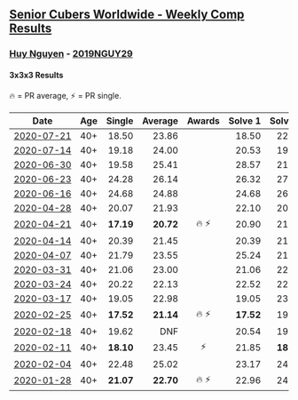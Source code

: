 <style>table {white-space: nowrap;}</style>

## [Senior Cubers Worldwide - Weekly Comp Results](/scw-comp/results/)
### [Huy Nguyen](README.md) - [2019NGUY29](https://www.worldcubeassociation.org/persons/2019NGUY29?event=333)
#### 3x3x3 Results

<span style="white-space: nowrap;">🔥 = PR average</span>, <span style="white-space: nowrap;">⚡ = PR single</span>.

| Date | Age | Single | Average | Awards | Solve 1 | Solve 2 | Solve 3 | Solve 4 | Solve 5 | Video |
| :--: | :--: | --: | --: | :--: | --: | --: | --: | --: | --: | :-- |
| [2020-07-21](../../results/2020-07-21/333.md) | 40+ | 18.50 | 23.86 |  | 18.50 | 22.44 | 27.04 | 24.31 | 24.83 | [Desktop](https://www.facebook.com/events/1842039515939197/permalink/1847910868685395) / [Mobile](https://m.facebook.com/events/1842039515939197?view=permalink&id=1847910868685395) |
| [2020-07-14](../../results/2020-07-14/333.md) | 40+ | 19.18 | 24.00 |  | 20.53 | 19.18 | 26.57 | 24.91 | 28.07 | [Desktop](https://www.facebook.com/events/1157754364595802/permalink/1162337607470811) / [Mobile](https://m.facebook.com/events/1157754364595802?view=permalink&id=1162337607470811) |
| [2020-06-30](../../results/2020-06-30/333.md) | 40+ | 19.58 | 25.41 |  | 28.57 | 21.77 | 35.21 | 19.58 | 25.88 | [Desktop](https://www.facebook.com/events/679860472562391/permalink/683707555511016) / [Mobile](https://m.facebook.com/events/679860472562391?view=permalink&id=683707555511016) |
| [2020-06-23](../../results/2020-06-23/333.md) | 40+ | 24.28 | 26.14 |  | 26.32 | 27.62 | 24.49 | DNF | 24.28 | [Desktop](https://www.facebook.com/events/722150235200875/permalink/726311081451457) / [Mobile](https://m.facebook.com/events/722150235200875?view=permalink&id=726311081451457) |
| [2020-06-16](../../results/2020-06-16/333.md) | 40+ | 24.68 | 24.88 |  | 24.68 | 26.03 | 24.70 | 25.04 | 24.90 | [Desktop](https://www.facebook.com/events/604103587178706/permalink/608566270065771) / [Mobile](https://m.facebook.com/events/604103587178706?view=permalink&id=608566270065771) |
| [2020-04-28](../../results/2020-04-28/333.md) | 40+ | 20.07 | 21.93 |  | 22.10 | 20.07 | 23.98 | 21.60 | 22.09 | [Desktop](https://www.facebook.com/events/535188653858103/permalink/535620563814912) / [Mobile](https://m.facebook.com/events/535188653858103?view=permalink&id=535620563814912) |
| [2020-04-21](../../results/2020-04-21/333.md) | 40+ | **17.19** | **20.72** | 🔥 ⚡ | 20.90 | 21.31 | **17.19** | 24.36 | 19.96 | [Desktop](https://www.facebook.com/events/880278499062375/permalink/881358878954337) / [Mobile](https://m.facebook.com/events/880278499062375?view=permalink&id=881358878954337) |
| [2020-04-14](../../results/2020-04-14/333.md) | 40+ | 20.39 | 21.45 |  | 20.39 | 21.23 | 22.23 | 20.88 | 22.99 | [Desktop](https://www.facebook.com/events/982619255468618/permalink/987643484966195) / [Mobile](https://m.facebook.com/events/982619255468618?view=permalink&id=987643484966195) |
| [2020-04-07](../../results/2020-04-07/333.md) | 40+ | 21.79 | 23.55 |  | 25.24 | 21.79 | 22.49 | 23.44 | 24.73 | [Desktop](https://www.facebook.com/events/510082903229069/permalink/510529836517709) / [Mobile](https://m.facebook.com/events/510082903229069?view=permalink&id=510529836517709) |
| [2020-03-31](../../results/2020-03-31/333.md) | 40+ | 21.06 | 23.00 |  | 21.06 | 22.85 | 22.72 | 23.44 | 29.16 | [Desktop](https://www.facebook.com/events/207898257161923/permalink/211895563428859) / [Mobile](https://m.facebook.com/events/207898257161923?view=permalink&id=211895563428859) |
| [2020-03-24](../../results/2020-03-24/333.md) | 40+ | 20.22 | 22.13 |  | 22.52 | 22.16 | 21.72 | 20.22 | DNF | [Desktop](https://www.facebook.com/events/524456301543611/permalink/528237901165451) / [Mobile](https://m.facebook.com/events/524456301543611?view=permalink&id=528237901165451) |
| [2020-03-17](../../results/2020-03-17/333.md) | 40+ | 19.05 | 22.98 |  | 19.05 | 23.32 | 23.37 | 22.26 | 25.00 | [Desktop](https://www.facebook.com/events/280686576235146/permalink/283768012593669) / [Mobile](https://m.facebook.com/events/280686576235146?view=permalink&id=283768012593669) |
| [2020-02-25](../../results/2020-02-25/333.md) | 40+ | **17.52** | **21.14** | 🔥 ⚡ | **17.52** | 19.83 | 20.00 | 23.58 | DNF | [Desktop](https://www.facebook.com/events/196320811461109/permalink/196924671400723) / [Mobile](https://m.facebook.com/events/196320811461109?view=permalink&id=196924671400723) |
| [2020-02-18](../../results/2020-02-18/333.md) | 40+ | 19.62 | DNF |  | 20.54 | 19.62 | 22.31 | DNF | DNF | [Desktop](https://www.facebook.com/events/2558750947697073/permalink/2564093717162796) / [Mobile](https://m.facebook.com/events/2558750947697073?view=permalink&id=2564093717162796) |
| [2020-02-11](../../results/2020-02-11/333.md) | 40+ | **18.10** | 23.45 | ⚡ | 21.85 | **18.10** | 22.82 | 25.68 | 26.21 | [Desktop](https://www.facebook.com/events/616423959107229/permalink/617548025661489) / [Mobile](https://m.facebook.com/events/616423959107229?view=permalink&id=617548025661489) |
| [2020-02-04](../../results/2020-02-04/333.md) | 40+ | 22.48 | 25.02 |  | 23.17 | 24.74 | DNF | 22.48 | 27.14 | [Desktop](https://www.facebook.com/groups/1604105099735401/permalink/2138700662942506) / [Mobile](https://m.facebook.com/groups/1604105099735401?view=permalink&id=2138700662942506) |
| [2020-01-28](../../results/2020-01-28/333.md) | 40+ | **21.07** | **22.70** | 🔥 ⚡ | 22.96 | 24.06 | **21.07** | - | - | [Desktop](https://www.facebook.com/100000926461779/videos/3674895662551280) / [Mobile](https://m.facebook.com/100000926461779/videos/3674895662551280) |


<!-- Global site tag (gtag.js) - Google Analytics -->
<script async src="https://www.googletagmanager.com/gtag/js?id=UA-86348435-3"></script>
<script>window.dataLayer = window.dataLayer || []; function gtag() {dataLayer.push(arguments);} gtag('js', new Date()); gtag('config', 'UA-86348435-3');</script>
